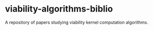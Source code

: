 # viability-algorithms-biblio
A repository of papers studying viability kernel computation algorithms.
